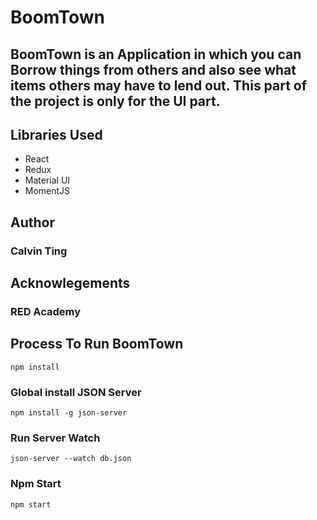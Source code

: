 <h1>BoomTown</h1>

<h2>BoomTown is an Application in which you can Borrow things from others and also see what items
others may have to lend out. This part of the project is only for the UI part.</h2>

<h2>Libraries Used</h2>
<ul>
<li>React</li>
<li>Redux</li>
<li>Material UI</li>
<li>MomentJS</li>
</ul>

<h2>Author</h2>
<h3>Calvin Ting</h3>

<h2>Acknowlegements</h2>
<h3>RED Academy </h3>

<h2>Process To Run BoomTown</h2>

`npm install`

<h3>Global install JSON Server </h3>

`npm install -g json-server`

<h3>Run Server Watch</h3>

`json-server --watch db.json`

<h3>Npm Start</h3>

`npm start`

